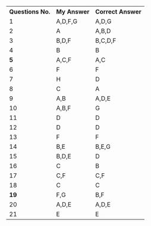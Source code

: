 <table>
  <tr>
    <th>Questions No.</th>
    <th>My Answer</th>
    <th>Correct Answer</th>

  </tr>
  <tr>
    <td>1</td>
    <td>A,D,F,G</td>
    <td>A,D,G</td>

  </tr>
  <tr>
    <td >2</td>
    <td>A</td>
    <td>A,B,D</td>

  </tr>
  <tr>
    <td>3</td>
    <td>B,D,F</td>
    <td>B,C,D,F</td>

  </tr>
  <tr>
    <td>4</td>
    <td>B</td>
    <td>B</td>

  </tr>
  <tr>
    <td ><b>5</b></td>
    <td>A,C,F</td>
    <td>A,C</td>

  </tr>
  <tr>
    <td>6</td>
    <td>F</td>
    <td>F</td>

  </tr>
  <tr>
    <td>7</td>
    <td>H</td>
    <td>D</td>

  </tr>
  <tr>
    <td>8</td>
    <td>C</td>
    <td>A</td>

  </tr>
  <tr>
    <td>9</td>
    <td>A,B</td>
    <td>A,D,E</td>

  </tr>
  <tr>
    <td>10</td>
    <td>A,B,F</td>
    <td>G</td>

  </tr>
  <tr>
    <td>11</td>
    <td>D</td>
    <td>D</td>

  </tr>
  <tr>
    <td>12</td>
    <td>D</td>
    <td>D</td>

  </tr>
  <tr>
    <td>13</td>
    <td>F</td>
    <td>F</td>

  </tr>
  <tr>
    <td >14</td>
    <td>B,E </td>
    <td>B,E,G</td>

  </tr>
  <tr>
    <td>15</td>
    <td>B,D,E</td>
    <td>D</td>

  </tr>
  <tr>
    <td>16</td>
    <td>C</td>
    <td>B</td>

  </tr>
  <tr>
    <td>17</td>
    <td>C,F</td>
    <td>C,F</td>

  </tr>
  <tr>
    <td>18</td>
    <td>C</td>
    <td>C</td>

  </tr>
  <tr>
    <td><b>19</b></td>
    <td>F,G</td>
    <td>B,F</td>
 
  </tr>
  <tr>
    <td>20</td>
    <td>A,D,E</td>
    <td>A,D,E</td>

  </tr>
  <tr>
    <td>21</td>
    <td>E</td>
    <td>E</td>
  </tr>
  
</table>